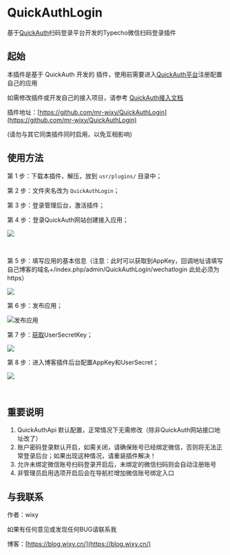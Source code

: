 # QuickAuthLogin

基于[QuickAuth](https://qauth.cn)扫码登录平台开发的Typecho微信扫码登录插件

## 起始

本插件是基于 QuickAuth 开发的 插件，使用前需要进入[QuickAuth平台](https://qauth.cn)注册配置自己的应用

如需修改插件或开发自己的接入项目，请参考 [QuickAuth接入文档](https://qauth.cn/doc/index.html)

插件地址：[https://github.com/mr-wixy/QuickAuthLogin](https://github.com/mr-wixy/QuickAuthLogin)

(请勿与其它同类插件同时启用，以免互相影响)

## 使用方法

第 1 步：下载本插件，解压，放到 `usr/plugins/` 目录中；

第 2 步：文件夹名改为 `QuickAuthLogin`；

第 3 步：登录管理后台，激活插件；

第 4 步：登录QuickAuth网站创建接入应用；

![](https://cdn.wixy.cn/blog-picture/blog-picture20220127160420.png)

<br/>

第 5 步：填写应用的基本信息（注意：此时可以获取到AppKey，回调地址请填写自己博客的域名+/index.php/admin/QuickAuthLogin/wechatlogin 此处必须为https）

![](https://cdn.wixy.cn/blog-picture/blog-picture20220127160707.png)

第 6 步：发布应用；

![发布应用](https://cdn.wixy.cn/blog-picture/blog-picture20220127161055.png)

第 7 步：[获取](https://qauth.cn/config/secret)UserSecretKey；

![](https://cdn.wixy.cn/blog-picture/blog-picture20220127161157.png)

第 8 步：进入博客插件后台配置AppKey和UserSecret；

![](https://cdn.wixy.cn/blog-picture/20220127161859.png)

<br/>

## 重要说明

1. QuickAuthApi 默认配置，正常情况下无需修改（除非QuickAuth网站接口地址改了）
2. 账户密码登录默认开启，如需关闭，请确保账号已经绑定微信，否则将无法正常登录后台；如果出现这种情况，请重装插件解决！
3. 允许未绑定微信账号扫码登录开启后，未绑定的微信扫码则会自动注册账号
4. 非管理员启用选项开启后会在导航栏增加微信账号绑定入口

## 与我联系

作者：wixy

如果有任何意见或发现任何BUG请联系我

博客：[https://blog.wixy.cn/](https://blog.wixy.cn/)